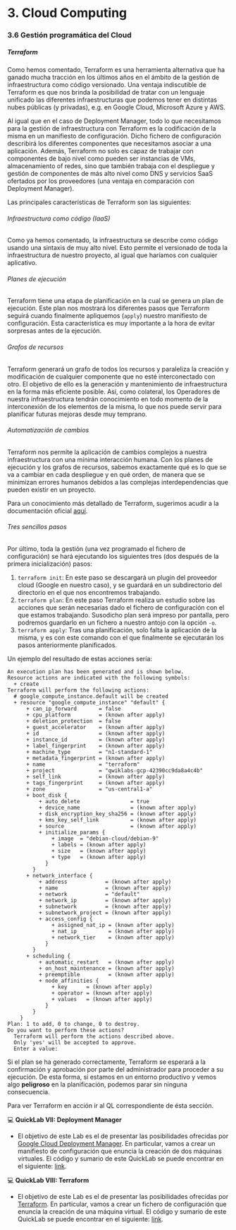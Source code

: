 # 3. Cloud Computing

### 3.6 Gestión programática del Cloud

##### Terraform

Como hemos comentado, Terraform es una herramienta alternativa que ha ganado mucha tracción en los últimos años en el ámbito de la gestión de infraestructura como código versionado. Una ventaja indiscutible de Terraform es que nos brinda la posibilidad de tratar con un lenguaje unificado las diferentes infraestructuras que podemos tener en distintas nubes públicas (y privadas), e.g. en Google Cloud, Microsoft Azure y AWS.

Al igual que en el caso de Deployment Manager, todo lo que necesitamos para la gestión de infraestructura con Terraform es la codificación de la misma en un manifiesto de configuración. Dicho fichero de configuración describirá los diferentes componentes que necesitamos asociar a una aplicación. Además, Terraform no solo es capaz de trabajar con componentes de bajo nivel como pueden ser instancias de VMs, almacenamiento of redes, sino que también trabaja con el despliegue y gestión de componentes de más alto nivel como DNS y servicios SaaS ofertados por los proveedores (una ventaja en comparación con Deployment Manager).

Las principales características de Terraform son las siguientes:

###### Infraestructura como código (IaaS)

Como ya hemos comentado, la infraestructura se describe como código usando una sintaxis de muy alto nivel. Esto permite el versionado de toda la infraestructura de nuestro proyecto, al igual que haríamos con cualquier aplicativo. 

###### Planes de ejecución

Terraform tiene una etapa de planificación en la cual se genera un plan de ejecución. Este plan nos mostrará los diferentes pasos que Terraform seguirá cuando finalmente apliquemos (`apply`) nuestro manifiesto de configuración. Esta característica es muy importante a la hora de evitar sorpresas antes de la ejecución.

###### Grafos de recursos

Terraform generará un grafo de todos los recursos y paraleliza la creación y modificación de cualquier componente que no esté interconectado con otro. El objetivo de ello es la generación y mantenimiento de infraestructura en la forma más eficiente posible. Así, como colateral, los Operadores de nuestra infraestructura tendrán conocimiento en todo momento de la interconexión de los elementos de la misma, lo que nos puede servir para planificar futuras mejoras desde muy temprano.

###### Automatización de cambios

Terraform nos permite la aplicación de cambios complejos a nuestra infraestructura con una mínima interacción humana. Con los planes de ejecución y los grafos de recursos, sabemos exactamente qué es lo que se va a cambiar en cada despliegue y en qué orden, de manera que se minimizan errores humanos debidos a las complejas interdependencias que pueden existir en un proyecto.

Para un conocimiento más detallado de Terraform, sugerimos acudir a la documentación oficial [aquí](https://www.terraform.io/).

###### Tres sencillos pasos

Por último, toda la gestión (una vez programado el fichero de configuración) se hará ejecutando los siguientes tres (dos después de la primera inicialización) pasos:

1. `terraform init`: En este paso se descargará un plugin del proveedor cloud (Google en nuestro caso), y se guardará en un subdirectorio del directorio en el que nos encontremos trabajando. 
2. `terraform plan`: En este paso Terraform realiza un estudio sobre las acciones que serán necesarias dado el fichero de configuración con el que estamos trabajando. Susodicho plan será impreso por pantalla, pero podremos guardarlo en un fichero a nuestro antojo con la opción `-o`. 
3. `terraform apply`: Tras una planificación, solo falta la aplicación de la misma, y es con este comando con el que finalmente se ejecutarán los pasos anteriormente planificados. 

Un ejemplo del resultado de estas acciones sería:

```
An execution plan has been generated and is shown below.
Resource actions are indicated with the following symbols:
  + create
Terraform will perform the following actions:
  # google_compute_instance.default will be created
  + resource "google_compute_instance" "default" {
      + can_ip_forward       = false
      + cpu_platform         = (known after apply)
      + deletion_protection  = false
      + guest_accelerator    = (known after apply)
      + id                   = (known after apply)
      + instance_id          = (known after apply)
      + label_fingerprint    = (known after apply)
      + machine_type         = "n1-standard-1"
      + metadata_fingerprint = (known after apply)
      + name                 = "terraform"
      + project              = "qwiklabs-gcp-42390cc9da8a4c4b"
      + self_link            = (known after apply)
      + tags_fingerprint     = (known after apply)
      + zone                 = "us-central1-a"
      + boot_disk {
          + auto_delete                = true
          + device_name                = (known after apply)
          + disk_encryption_key_sha256 = (known after apply)
          + kms_key_self_link          = (known after apply)
          + source                     = (known after apply)
          + initialize_params {
              + image  = "debian-cloud/debian-9"
              + labels = (known after apply)
              + size   = (known after apply)
              + type   = (known after apply)
            }
        }
      + network_interface {
          + address            = (known after apply)
          + name               = (known after apply)
          + network            = "default"
          + network_ip         = (known after apply)
          + subnetwork         = (known after apply)
          + subnetwork_project = (known after apply)
          + access_config {
              + assigned_nat_ip = (known after apply)
              + nat_ip          = (known after apply)
              + network_tier    = (known after apply)
            }
        }
      + scheduling {
          + automatic_restart   = (known after apply)
          + on_host_maintenance = (known after apply)
          + preemptible         = (known after apply)
          + node_affinities {
              + key      = (known after apply)
              + operator = (known after apply)
              + values   = (known after apply)
            }
        }
    }
Plan: 1 to add, 0 to change, 0 to destroy.
Do you want to perform these actions?
  Terraform will perform the actions described above.
  Only 'yes' will be accepted to approve.
  Enter a value:
```

Si el plan se ha generado correctamente, Terraform se esperará a la confirmación y aprobación por parte del administrador para proceder a su ejecución. De esta forma, si estamos en un entorno productivo y vemos algo **peligroso** en la planificación, podemos parar sin ninguna consecuencia.

Para ver Terraform en acción ir al QL correspondiente de ésta sección. 

💻 **QuickLab VII: Deployment Manager**

* El objetivo de este Lab es el de presentar las posibilidades ofrecidas por [Google Cloud Deployment Manager](https://cloud.google.com/deployment-manager/). En particular, vamos a crear un manifiesto de configuración que enuncia la creación de dos máquinas virtuales. El código y sumario de este QuickLab se puede encontrar en el siguiente: [link](https://github.com/migduroli/asr-cloud/tree/main/11-deployment-manager).

💻 **QuickLab VIII: Terraform**

* El objetivo de este Lab es el de presentar las posibilidades ofrecidas por [Terraform](https://www.terraform.io/). En particular, vamos a crear un fichero de configuración que enuncia la creación de una máquina virtual. El código y sumario de este QuickLab se puede encontrar en el siguiente: [link](https://github.com/migduroli/asr-cloud/tree/main/12-terraform).
